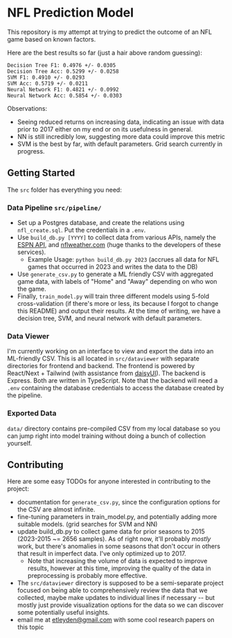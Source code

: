 # NFL Prediction Model

This repository is my attempt at trying to predict the outcome of an NFL game based on known factors. 

Here are the best results so far (just a hair above random guessing):

```
Decision Tree F1: 0.4976 +/- 0.0305
Decision Tree Acc: 0.5299 +/- 0.0258
SVM F1: 0.4910 +/- 0.0293
SVM Acc: 0.5719 +/- 0.0211
Neural Network F1: 0.4821 +/- 0.0992
Neural Network Acc: 0.5854 +/- 0.0303
```

Observations:
- Seeing reduced returns on increasing data, indicating an issue with data prior to 2017 either on my end or on its usefulness in general.
- NN is still incredibly low, suggesting more data could improve this metric
- SVM is the best by far, with default parameters. Grid search currently in progress.

## Getting Started

The `src` folder has everything you need:

### Data Pipeline `src/pipeline/`
* Set up a Postgres database, and create the relations using `nfl_create.sql`. Put the credentials in a `.env`.
* Use `build_db.py [YYYY]` to collect data from various APIs, namely the [ESPN API](https://site.api.espn.com/apis/site/v2/sports/football/nfl/scoreboard?limit=1000&dates=2023), and [nflweather.com](https://www.nflweather.com/) (huge thanks to the developers of these services).
    * Example Usage: `python build_db.py 2023` (accrues all data for NFL games that occurred in 2023 and writes the data to the DB)
* Use `generate_csv.py` to generate a ML friendly CSV with aggregated game data, with labels of "Home" and "Away" depending on who won the game.
* Finally, `train_model.py` will train three different models using 5-fold cross-validation (if there's more or less, its because I forgot to change this README) and output their results. At the time of writing, we have a decision tree, SVM, and neural network with default parameters. 

### Data Viewer

I'm currently working on an interface to view and export the data into an ML-friendly CSV. This is all located in `src/dataviewer` with separate directories for frontend and backend. The frontend is powered by React/Next + Tailwind (with assistance from [daisyUI](https://daisyui.com/)). The backend is Express. Both are written in TypeScript. Note that the backend will need a `.env` containing the database credentials to access the database created by the pipeline.

### Exported Data

`data/` directory contains pre-compiled CSV from my local database so you can jump right into model training without doing a bunch of collection yourself.

## Contributing

Here are some easy TODOs for anyone interested in contributing to the project:

- documentation for `generate_csv.py`, since the configuration options for the CSV are almost infinite.
- fine-tuning parameters in train_model.py, and potentially adding more suitable models. (grid searches for SVM and NN)
- update build_db.py to collect game data for prior seasons to 2015 (2023-2015 ~= 2656 samples). As of right now, it'll probably *mostly* work, but there's anomalies in some seasons that don't occur in others that result in imperfect data. I've only optimized up to 2017.
    - Note that increasing the volume of data is expected to improve results, however at this time, improving the quality of the data in preprocessing is probably more effective.
- The `src/dataviewer` directory is supposed to be a semi-separate project focused on being able to comprehensively review the data that we collected, maybe make updates to individual lines if necessary -- but mostly just provide visualization options for the data so we can discover some potentially useful insights. 
- email me at etleyden@gmail.com with some cool research papers on this topic